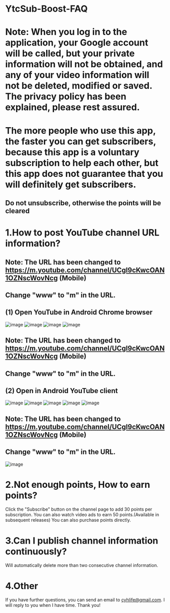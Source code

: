 # YtcSub-Boost-FAQ

# Note: When you log in to the application, your Google account will be called, but your private information will not be obtained, and any of your video information will not be deleted, modified or saved. The privacy policy has been explained, please rest assured. 

# The more people who use this app, the faster you can get subscribers, because this app is a voluntary subscription to help each other, but this app does not guarantee that you will definitely get subscribers.

## Do not unsubscribe, otherwise the points will be cleared

# 1.How to post YouTube channel URL information?
## Note: The URL has been changed to https://m.youtube.com/channel/UCgl9cKwcOAN1OZNscWovNcg (Mobile)
## Change "www" to "m" in the URL.

## (1) Open YouTube in Android Chrome browser
![image](https://github.com/cuiyh/YtcSub-Boost-FAQ/blob/master/(1).jpg)
![image](https://github.com/cuiyh/YtcSub-Boost-FAQ/blob/master/(2).jpg)
![image](https://github.com/cuiyh/YtcSub-Boost-FAQ/blob/master/(3).jpg)
![image](https://github.com/cuiyh/YtcSub-Boost-FAQ/blob/master/(4).jpg)
## Note: The URL has been changed to https://m.youtube.com/channel/UCgl9cKwcOAN1OZNscWovNcg (Mobile)
## Change "www" to "m" in the URL.

## (2) Open in Android YouTube client
![image](https://github.com/cuiyh/YtcSub-Boost-FAQ/blob/master/01.jpg)
![image](https://github.com/cuiyh/YtcSub-Boost-FAQ/blob/master/02.jpg)
![image](https://github.com/cuiyh/YtcSub-Boost-FAQ/blob/master/03.jpg)
![image](https://github.com/cuiyh/YtcSub-Boost-FAQ/blob/master/04.jpg)
![image](https://github.com/cuiyh/YtcSub-Boost-FAQ/blob/master/05.jpg)
## Note: The URL has been changed to https://m.youtube.com/channel/UCgl9cKwcOAN1OZNscWovNcg (Mobile)
## Change "www" to "m" in the URL.
![image](https://github.com/cuiyh/YtcSub-Boost-FAQ/blob/master/06.jpg)

# 2.Not enough points, How to earn points?
Click the "Subscribe" button on the channel page to add 30 points per subscription.
You can also watch video ads to earn 50 points.(Available in subsequent releases)
You can also purchase points directly.

# 3.Can I publish channel information continuously?
Will automatically delete more than two consecutive channel information.

# 4.Other
If you have further questions, you can send an email to cyhlife@gmail.com. I will reply to you when I have time. Thank you!
